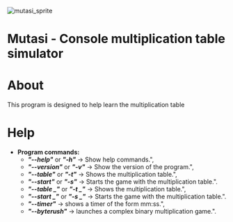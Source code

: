 ![mutasi_sprite](https://user-images.githubusercontent.com/81178428/132256841-40b05fff-5bb6-44fb-ada6-e07d310c9d4e.jpg)

# Mutasi - Console multiplication table simulator

# About
This program is designed to help learn the multiplication table

# Help
- **Program commands:**<br/>
  - ***"--help"***    or ***"-h"*** -> Show help commands.",<br/>
  - ***"--version"*** or ***"-v"*** -> Show the version of the program.",<br/>
  - ***"--table"***   or ***"-t"*** -> Shows the multiplication table.",<br/>
  - ***"--start"***   or ***"-s"*** -> Starts the game with the multiplication table.".<br/>
  - ***"--table _"***   or ***"-t _"*** -> Shows the multiplication table.",<br/>
  - ***"--start _"***   or ***"-s _"*** -> Starts the game with the multiplication table.".<br/>
  - ***"--timer"*** -> shows a timer of the form mm:ss.",<br/>
  - ***"--byterush"*** -> launches a complex binary multiplication game.".<br/>
